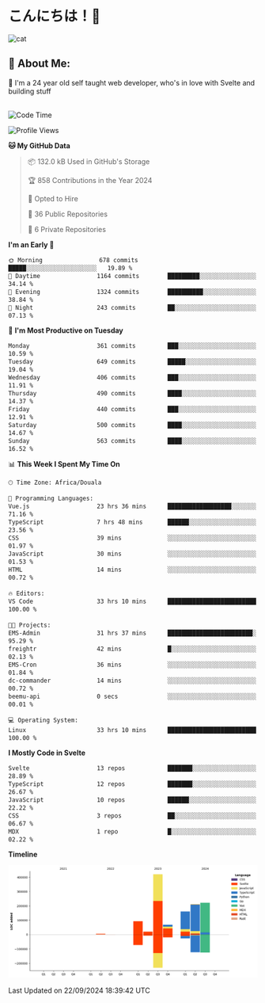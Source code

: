 

# こんにちは！🙂  
![cat](https://github.com/michaelnji/michaelnji/assets/73862378/606e99e9-2c18-4853-8722-991e4af8eae6)

## 💫 About Me:
🙂 I'm a 24 year old self taught web developer, who's in love with Svelte and building stuff <br><br>

<!--START_SECTION:waka-->
![Code Time](http://img.shields.io/badge/Code%20Time-1%2C008%20hrs%2051%20mins-blue)

![Profile Views](http://img.shields.io/badge/Profile%20Views-0-blue)

**🐱 My GitHub Data** 

> 📦 132.0 kB Used in GitHub's Storage 
 > 
> 🏆 858 Contributions in the Year 2024
 > 
> 💼 Opted to Hire
 > 
> 📜 36 Public Repositories 
 > 
> 🔑 6 Private Repositories 
 > 
**I'm an Early 🐤** 

```text
🌞 Morning                678 commits         █████░░░░░░░░░░░░░░░░░░░░   19.89 % 
🌆 Daytime                1164 commits        █████████░░░░░░░░░░░░░░░░   34.14 % 
🌃 Evening                1324 commits        ██████████░░░░░░░░░░░░░░░   38.84 % 
🌙 Night                  243 commits         ██░░░░░░░░░░░░░░░░░░░░░░░   07.13 % 
```
📅 **I'm Most Productive on Tuesday** 

```text
Monday                   361 commits         ███░░░░░░░░░░░░░░░░░░░░░░   10.59 % 
Tuesday                  649 commits         █████░░░░░░░░░░░░░░░░░░░░   19.04 % 
Wednesday                406 commits         ███░░░░░░░░░░░░░░░░░░░░░░   11.91 % 
Thursday                 490 commits         ████░░░░░░░░░░░░░░░░░░░░░   14.37 % 
Friday                   440 commits         ███░░░░░░░░░░░░░░░░░░░░░░   12.91 % 
Saturday                 500 commits         ████░░░░░░░░░░░░░░░░░░░░░   14.67 % 
Sunday                   563 commits         ████░░░░░░░░░░░░░░░░░░░░░   16.52 % 
```


📊 **This Week I Spent My Time On** 

```text
🕑︎ Time Zone: Africa/Douala

💬 Programming Languages: 
Vue.js                   23 hrs 36 mins      ██████████████████░░░░░░░   71.16 % 
TypeScript               7 hrs 48 mins       ██████░░░░░░░░░░░░░░░░░░░   23.56 % 
CSS                      39 mins             ░░░░░░░░░░░░░░░░░░░░░░░░░   01.97 % 
JavaScript               30 mins             ░░░░░░░░░░░░░░░░░░░░░░░░░   01.53 % 
HTML                     14 mins             ░░░░░░░░░░░░░░░░░░░░░░░░░   00.72 % 

🔥 Editors: 
VS Code                  33 hrs 10 mins      █████████████████████████   100.00 % 

🐱‍💻 Projects: 
EMS-Admin                31 hrs 37 mins      ████████████████████████░   95.29 % 
freightr                 42 mins             █░░░░░░░░░░░░░░░░░░░░░░░░   02.13 % 
EMS-Cron                 36 mins             ░░░░░░░░░░░░░░░░░░░░░░░░░   01.84 % 
dc-commander             14 mins             ░░░░░░░░░░░░░░░░░░░░░░░░░   00.72 % 
beemu-api                0 secs              ░░░░░░░░░░░░░░░░░░░░░░░░░   00.01 % 

💻 Operating System: 
Linux                    33 hrs 10 mins      █████████████████████████   100.00 % 
```

**I Mostly Code in Svelte** 

```text
Svelte                   13 repos            ███████░░░░░░░░░░░░░░░░░░   28.89 % 
TypeScript               12 repos            ███████░░░░░░░░░░░░░░░░░░   26.67 % 
JavaScript               10 repos            ██████░░░░░░░░░░░░░░░░░░░   22.22 % 
CSS                      3 repos             ██░░░░░░░░░░░░░░░░░░░░░░░   06.67 % 
MDX                      1 repo              █░░░░░░░░░░░░░░░░░░░░░░░░   02.22 % 
```



**Timeline**

![Lines of Code chart](https://raw.githubusercontent.com/michaelnji/michaelnji/main/assets/bar_graph.png)


 Last Updated on 22/09/2024 18:39:42 UTC
<!--END_SECTION:waka-->
